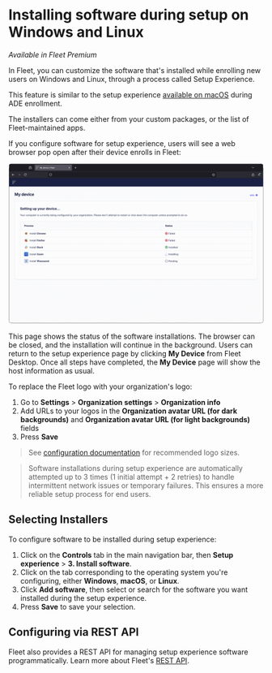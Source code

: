 # Installing software during setup on Windows and Linux

_Available in Fleet Premium_

In Fleet, you can customize the software that's installed while enrolling new users on Windows and Linux, through a process called Setup Experience.

This feature is similar to the setup experience [available on macOS](https://fleetdm.com/guides/macos-setup-experience) during ADE enrollment.

The installers can come either from your custom packages, or the list of Fleet-maintained apps.

If you configure software for setup experience, users will see a web browser pop open after their device enrolls in Fleet:

![screen shot of Fleet setup experience webpage](../website/assets/images/articles/setup-experience-browser.png)

This page shows the status of the software installations. The browser can be closed, and the installation will continue in the background. Users can return to the setup experience page by clicking **My Device** from Fleet Desktop.  Once all steps have completed, the **My Device** page will show the host information as usual.

To replace the Fleet logo with your organization's logo:

1. Go to **Settings** > **Organization settings** > **Organization info**
2. Add URLs to your logos in the **Organization avatar URL (for dark backgrounds)** and **Organization avatar URL (for light backgrounds)** fields
3. Press **Save**

> See [configuration documentation](https://fleetdm.com/docs/configuration/yaml-files#org-info) for recommended logo sizes.

> Software installations during setup experience are automatically attempted up to 3 times (1 initial attempt + 2 retries) to handle intermittent network issues or temporary failures. This ensures a more reliable setup process for end users. 

## Selecting Installers

To configure software to be installed during setup experience:

1. Click on the **Controls** tab in the main navigation bar,  then **Setup experience** > **3. Install software**.
2. Click on the tab corresponding to the operating system you're configuring, either **Windows**, **macOS**, or **Linux**.
3. Click **Add software**, then select or search for the software you want installed during the setup experience.
4. Press **Save** to save your selection.

## Configuring via REST API

Fleet also provides a REST API for managing setup experience software programmatically. Learn more about Fleet's [REST API](https://fleetdm.com/docs/rest-api/rest-api).

<meta name="category" value="guides">
<meta name="authorGitHubUsername" value="dantecatalfamo">
<meta name="authorFullName" value="Dante Catalfamo">
<meta name="publishedOn" value="2025-09-24">
<meta name="articleTitle" value="Installing software during setup">
<meta name="description" value="Customize your macOS setup experience with Fleet Premium by managing user authentication, Setup Assistant panes, and installing bootstrap packages.">
